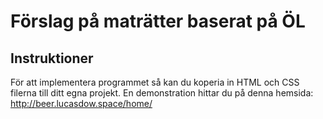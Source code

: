 # Förslag på maträtter baserat på ÖL

## Instruktioner
För att implementera programmet så kan du koperia in HTML och CSS filerna till ditt egna projekt. 
En demonstration hittar du på denna hemsida: http://beer.lucasdow.space/home/


